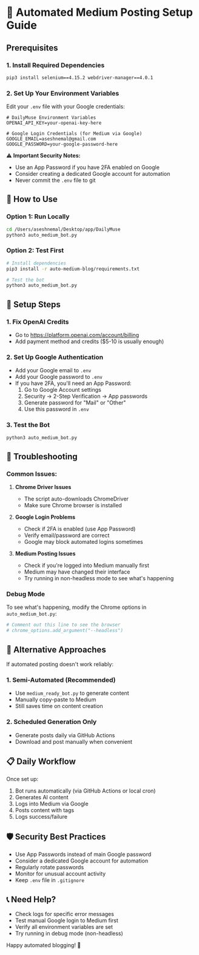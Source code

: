 # 🤖 Automated Medium Posting Setup Guide

## Prerequisites

### 1. Install Required Dependencies
```bash
pip3 install selenium==4.15.2 webdriver-manager==4.0.1
```

### 2. Set Up Your Environment Variables

Edit your `.env` file with your Google credentials:

```env
# DailyMuse Environment Variables
OPENAI_API_KEY=your-openai-key-here

# Google Login Credentials (for Medium via Google)
GOOGLE_EMAIL=aseshnemal@gmail.com
GOOGLE_PASSWORD=your-google-password-here
```

⚠️ **Important Security Notes:**
- Use an App Password if you have 2FA enabled on Google
- Consider creating a dedicated Google account for automation
- Never commit the `.env` file to git

## 🚀 How to Use

### Option 1: Run Locally
```bash
cd /Users/aseshnemal/Desktop/app/DailyMuse
python3 auto_medium_bot.py
```

### Option 2: Test First
```bash
# Install dependencies
pip3 install -r auto-medium-blog/requirements.txt

# Test the bot
python3 auto_medium_bot.py
```

## 🔧 Setup Steps

### 1. Fix OpenAI Credits
- Go to https://platform.openai.com/account/billing
- Add payment method and credits ($5-10 is usually enough)

### 2. Set Up Google Authentication
- Add your Google email to `.env`
- Add your Google password to `.env`
- If you have 2FA, you'll need an App Password:
  1. Go to Google Account settings
  2. Security → 2-Step Verification → App passwords
  3. Generate password for "Mail" or "Other"
  4. Use this password in `.env`

### 3. Test the Bot
```bash
python3 auto_medium_bot.py
```

## 🤔 Troubleshooting

### Common Issues:

1. **Chrome Driver Issues**
   - The script auto-downloads ChromeDriver
   - Make sure Chrome browser is installed

2. **Google Login Problems**
   - Check if 2FA is enabled (use App Password)
   - Verify email/password are correct
   - Google may block automated logins sometimes

3. **Medium Posting Issues**
   - Check if you're logged into Medium manually first
   - Medium may have changed their interface
   - Try running in non-headless mode to see what's happening

### Debug Mode
To see what's happening, modify the Chrome options in `auto_medium_bot.py`:
```python
# Comment out this line to see the browser
# chrome_options.add_argument("--headless")
```

## 🔄 Alternative Approaches

If automated posting doesn't work reliably:

### 1. Semi-Automated (Recommended)
- Use `medium_ready_bot.py` to generate content
- Manually copy-paste to Medium
- Still saves time on content creation

### 2. Scheduled Generation Only
- Generate posts daily via GitHub Actions
- Download and post manually when convenient

## 📋 Daily Workflow

Once set up:
1. Bot runs automatically (via GitHub Actions or local cron)
2. Generates AI content
3. Logs into Medium via Google
4. Posts content with tags
5. Logs success/failure

## 🛡️ Security Best Practices

- Use App Passwords instead of main Google password
- Consider a dedicated Google account for automation
- Regularly rotate passwords
- Monitor for unusual account activity
- Keep `.env` file in `.gitignore`

## 📞 Need Help?

- Check logs for specific error messages
- Test manual Google login to Medium first
- Verify all environment variables are set
- Try running in debug mode (non-headless)

Happy automated blogging! 🚀
